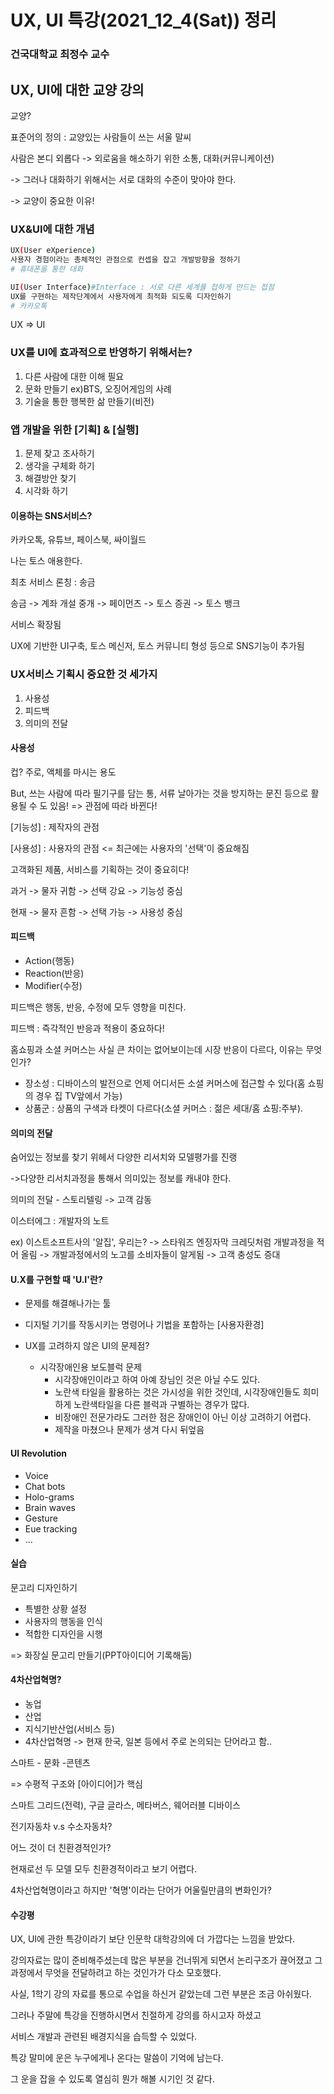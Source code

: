 # UX, UI 특강(2021_12_4(Sat)) 정리

### 건국대학교 최정수 교수



## UX, UI에 대한 교양 강의

교양?

표준어의 정의 : 교양있는 사람들이 쓰는 서울 말씨

사람은 본디 외롭다 -> 외로움을 해소하기 위한 소통, 대화(커뮤니케이션)

-> 그러나 대화하기 위해서는 서로 대화의 수준이 맞아야 한다.

-> 교양이 중요한 이유!



### UX&UI에 대한 개념

```sh
UX(User eXperience) 
사용자 경험이라는 총체적인 관점으로 컨셉을 잡고 개발방향을 정하기
# 휴대폰을 통한 대화

UI(User Interface)#Interface : 서로 다른 세계를 접하게 만드는 접점
UX를 구현하는 제작단계에서 사용자에게 최적화 되도록 디자인하기
# 카카오톡
```

UX => UI 



### UX를 UI에 효과적으로 반영하기 위해서는?

1. 다른 사람에 대한 이해 필요
2. 문화 만들기 ex)BTS, 오징어게임의 사례
3. 기술을 통한 행복한 삶 만들기(비전)



### 앱 개발을 위한 [기획] & [실행]

1. 문제 찾고 조사하기
2. 생각을 구체화 하기
3. 해결방안 찾기
4. 시각화 하기



#### 이용하는 SNS서비스?

카카오톡, 유튜브, 페이스북, 싸이월드

나는 토스 애용한다.

최초 서비스 론칭 : 송금

송금 -> 계좌 개설 중개 -> 페이먼츠 -> 토스 증권 -> 토스 뱅크

서비스 확장됨

UX에 기반한 UI구축, 토스 메신저, 토스 커뮤니티 형성 등으로 SNS기능이 추가됨



### UX서비스 기획시 중요한 것 세가지

1. 사용성
2. 피드백
3. 의미의 전달



#### 사용성

컵? 주로, 액체를 마시는 용도

But, 쓰는 사람에 따라 필기구를 담는 통, 서류 날아가는 것을 방지하는 문진 등으로 활용될 수 도 있음! => 관점에 따라 바뀐다!



[기능성] : 제작자의 관점

[사용성] : 사용자의 관점 <= 최근에는 사용자의 '선택'이 중요해짐 

 고객화된 제품, 서비스를 기획하는 것이 중요히다!



과거 -> 물자 귀함 -> 선택 강요 -> 기능성 중심

현재 -> 물자 흔함 -> 선택 가능 -> 사용성 중심



#### 피드백

- Action(행동)
- Reaction(반응)
- Modifier(수정)

피드백은 행동, 반응, 수정에 모두 영향을 미친다. 

피드백 : 즉각적인 반응과 적용이 중요하다!



홈쇼핑과 소셜 커머스는 사실 큰 차이는 없어보이는데 시장 반응이 다르다, 이유는 무엇인가?

- 장소성 : 디바이스의 발전으로 언제 어디서든 소셜 커머스에 접근할 수 있다(홈 쇼핑의 경우 집 TV앞에서 가능)
- 상품군 : 상품의 구색과 타켓이 다르다(소셜 커머스 : 젊은 세대/홈 쇼핑:주부).



#### 의미의 전달

숨어있는 정보를 찾기 위헤서 다양한 리서치와 모델평가를 진랭

->다양한 리서치과정을 통해서 의미있는 정보를 캐내야 한다.



의미의 전달 - 스토리텔링 -> 고객 감동

이스터에그 : 개발자의 노트

ex) 이스트소프트사의 '알집', 우리는? -> 스타워즈 엔징자막 크레딧처럼 개발과정을 적어 올림 -> 개발과정에서의 노고를 소비자들이 알게됨 -> 고객 충성도 증대



#### U.X를 구현할 때 'U.I'란?

- 문제를 해결해나가는 툴
- 디지털 기기를 작동시키는 명령어나 기법을 포함하는 [사용자환경]

- UX를 고려하지 않은 UI의 문제점?

  - 시각장애인용 보도블럭 문제
    - 시각장애인이라고 하여 아예 장님인 것은 아닐 수도 있다.
    - 노란색 타일을 활용하는 것은 가시성을 위한 것인데, 시각장애인들도 희미하게 노란색타일을 다른 블럭과 구별하는 경우가 많다.
    - 비장애인 전문가라도 그러한 점은 장애인이 아닌 이상 고려하기 어렵다.
    - 제작을 마쳤으나 문제가 생겨 다시 뒤엎음 

  

#### UI Revolution

- Voice
- Chat bots
- Holo-grams
- Brain waves
- Gesture
- Eue tracking
- ...



#### 실습

문고리 디자인하기

- 특별한 상황 설정
- 사용자의 행동을 인식
- 적합한 디자인을 시행

=> 화장실 문고리 만들기(PPT아이디어 기록해둠)



#### 4차산업혁명?

- 농업
- 산업
- 지식기반산업(서비스 등)
- 4차산업혁명 -> 현재 한국, 일본 등에서 주로 논의되는 단어라고 함..



스마트 - 문화 -콘텐츠

=> 수평적 구조와 [아이디어]가 핵심



스마트 그리드(전력), 구글 글라스, 메타버스, 웨어러블 디바이스



전기자동차 v.s 수소자동차?

어느 것이 더 친환경적인가?

현재로선 두 모델 모두 친환경적이라고 보기 어렵다.

4차산업혁명이라고 하지만 '혁명'이라는 단어가 어울릴만큼의 변화인가?



#### 수강평

UX, UI에 관한 특강이라기 보단 인문학 대학강의에 더 가깝다는 느낌을 받았다.

강의자료는 많이 준비해주셨는데 많은 부분을 건너뛰게 되면서 논리구조가 끊어졌고 그 과정에서 무엇을 전달하려고 하는 것인가가 다소 모호했다.

사실, 1학기 강의 자료를 통으로 수업을 하신거 같았는데 그런 부분은 조금 아쉬웠다.



그러나 주말에 특강을 진행하시면서 친절하게 강의를 하시고자 하셨고

서비스 개발과 관련된 배경지식을 습득할 수 있었다.

특강 말미에 운은 누구에게나 온다는 말씀이 기억에 남는다.

그 운을 잡을 수 있도록 열심히 뭔가 해볼 시기인 것 같다.
